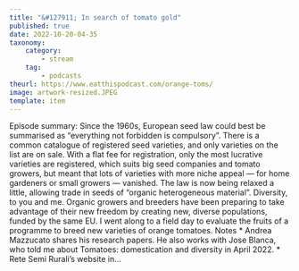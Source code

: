 ```yaml
---
title: "&#127911; In search of tomato gold"
published: true
date: 2022-10-20-04-35
taxonomy:
    category:
        - stream
    tag:
        - podcasts
theurl: https://www.eatthispodcast.com/orange-toms/
image: artwork-resized.JPEG
template: item
---
```


Episode summary: Since the 1960s, European seed law could best be summarised as &ldquo;everything not forbidden is compulsory&rdquo;. There is a common catalogue of registered seed varieties, and only varieties on the list are on sale. With a flat fee for registration, only the most lucrative varieties are registered, which suits big seed companies and tomato growers, but meant that lots of varieties with more niche appeal &mdash; for home gardeners or small growers &mdash; vanished. The law is now being relaxed a little, allowing trade in seeds of &ldquo;organic heterogeneous material&rdquo;. Diversity, to you and me. Organic growers and breeders have been preparing to take advantage of their new freedom by creating new, diverse populations, funded by the same EU. I went along to a field day to evaluate the fruits of a programme to breed new varieties of orange tomatoes. Notes * Andrea Mazzucato shares his research papers. He also works with Jose Blanca, who told me about Tomatoes: domestication and diversity in April 2022. * Rete Semi Rurali&rsquo;s website in&hellip;
